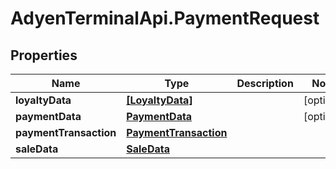 # AdyenTerminalApi.PaymentRequest

## Properties

Name | Type | Description | Notes
------------ | ------------- | ------------- | -------------
**loyaltyData** | [**[LoyaltyData]**](LoyaltyData.md) |  | [optional] 
**paymentData** | [**PaymentData**](PaymentData.md) |  | [optional] 
**paymentTransaction** | [**PaymentTransaction**](PaymentTransaction.md) |  | 
**saleData** | [**SaleData**](SaleData.md) |  | 


